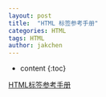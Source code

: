 ```yaml
---
layout: post
title:  "HTML 标签参考手册"
categories: HTML
tags: HTML
author: jakchen
---
```

* content
{:toc}

[HTML标签参考手册](htmlshouce)